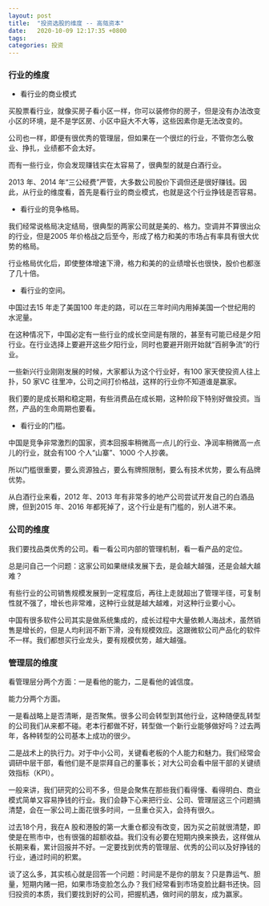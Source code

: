 ```yaml
---
layout: post
title:  "投资选股的维度 -- 高瓴资本"
date:   2020-10-09 12:17:35 +0800
tags:   
categories: 投资
---
```


### 行业的维度

+ 看行业的商业模式
  
买股票看行业，就像买房子看小区一样，你可以装修你的房子，但是没有办法改变小区的环境，是不是学区房、小区中庭大不大等，这些因素你是无法改变的。

公司也一样，即便有很优秀的管理层，但如果在一个很烂的行业，不管你怎么敬业、挣扎，业绩都不会太好。

而有一些行业，你会发现赚钱实在太容易了，很典型的就是白酒行业。

2013 年、2014 年“三公经费”严管，大多数公司股价下调但还是很好赚钱。因此，从行业的维度看，首先是看行业的商业模式，也就是这个行业挣钱是否容易。

+ 看行业的竞争格局。

我们经常说格局决定结局，很典型的两家公司就是美的、格力。空调并不算很出众的行业，但是2005 年价格战之后至今，形成了格力和美的市场占有率具有很大优势的格局。

行业格局优化后，即使整体增速下滑，格力和美的的业绩增长也很快，股价也都涨了几十倍。

+ 看行业的空间。

中国过去15 年走了美国100 年走的路，可以在三年时间内用掉美国一个世纪用的水泥量。

在这种情况下，中国必定有一些行业的成长空间是有限的，甚至有可能已经是夕阳行业。在行业选择上要避开这些夕阳行业，同时也要避开刚开始就“百舸争流”的行业。

一些新兴行业刚刚发展的时候，大家都认为这个行业好，有100 家天使投资人往上扑，50 家VC 往里冲，公司之间打价格战，这样的行业你不知道谁是赢家。

我们要的是成长期和稳定期，有些消费品在成长期，这种阶段下特别好做投资。当然，产品的生命周期也要看。

+ 看行业的门槛。

中国是竞争非常激烈的国家，资本回报率稍微高一点儿的行业、净润率稍微高一点儿的行业，就会有100 个人“山寨”、1000 个人抄袭。

所以门槛很重要，要么资源独占，要么有牌照限制，要么有技术优势，要么有品牌优势。

从白酒行业来看，2012 年、2013 年有非常多的地产公司尝试开发自己的白酒品牌，但到2015 年、2016 年都死掉了，这个行业是有门槛的，别人进不来。

### 公司的维度

我们要找品类优秀的公司。看一看公司内部的管理机制，看一看产品的定位。

总是问自己一个问题：这家公司如果继续发展下去，是会越大越强，还是会越大越难？

有些行业的公司销售规模发展到一定程度后，再往上走就超出了管理半径，可复制性就不强了，增长也非常难，这种行业就是越大越难，对这种行业要小心。

中国有很多软件公司其实是做系统集成的，成长过程中大量依赖人海战术，虽然销售是增长的，但是人均利润不断下滑，没有规模效应。这跟微软公司产品化的软件不一样。我们都想买行业龙头，要有规模优势，越大越强。

### 管理层的维度

看管理层分两个方面：一是看他的能力，二是看他的诚信度。

能力分两个方面。

一是看战略上是否清晰，是否聚焦。很多公司会转型到其他行业，这种随便乱转型的公司我们从来都不碰。老本行都做不好，转型做一个新行业能够做好吗？过去两年，各种转型的公司基本上成功的很少。

二是战术上的执行力。对于中小公司，关键看老板的个人能力和魅力。我们经常会调研中层干部，看他们是不是崇拜自己的董事长；对大公司会看中层干部的关键绩效指标（KPI）。

一般来讲，我们研究的公司不多，但是会聚焦在那些我们看得懂、看得明白、商业模式简单又容易挣钱的行业。我们会静下心来把行业、公司、管理层这三个问题搞清楚，会在一家公司上面花很多时间，一旦重仓买入，会持有很久。

过去18个月，我在A 股和港股的第一大重仓都没有改变，因为买之前就很清楚，即使是在熊市中，也有很强的超额收益。我们没有必要在短期内换来换去，这样做从长期来看，累计回报并不好。一定要找到优秀的管理层、优秀的公司以及好挣钱的行业，通过时间的积累。

谈了这么多，其实核心就是回答一个问题：时间是不是你的朋友？只是靠运气、胆量，短期内赌一把，如果市场变脸怎么办？我们经常看到市场变脸比翻书还快。回归投资的本质，我们要找到好的公司，把握机遇，做时间的朋友，成为赢家。
